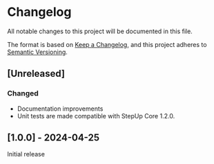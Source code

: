 # Changelog

All notable changes to this project will be documented in this file.

The format is based on [Keep a Changelog](https://keepachangelog.com/en/1.1.0/),
and this project adheres to [Semantic Versioning](https://semver.org/spec/v2.0.0.html).

## [Unreleased]

### Changed

- Documentation improvements
- Unit tests are made compatible with StepUp Core 1.2.0.

## [1.0.0] - 2024-04-25

Initial release
